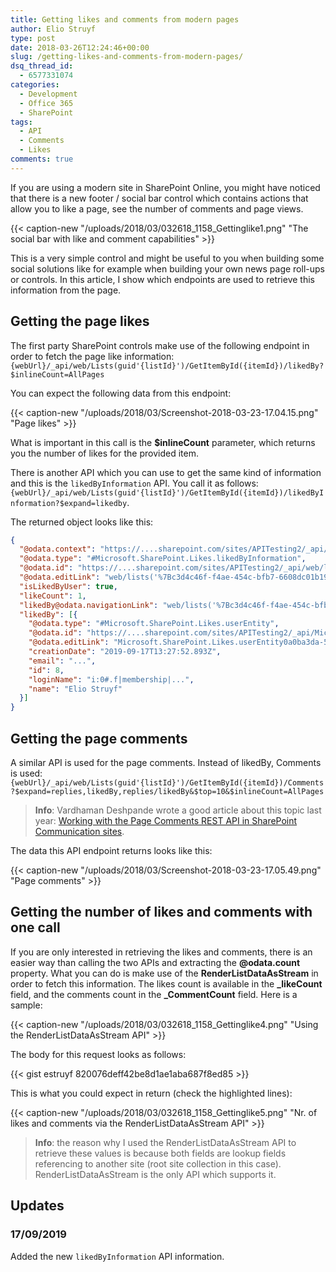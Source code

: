 ```yaml
---
title: Getting likes and comments from modern pages
author: Elio Struyf
type: post
date: 2018-03-26T12:24:46+00:00
slug: /getting-likes-and-comments-from-modern-pages/
dsq_thread_id:
  - 6577331074
categories:
  - Development
  - Office 365
  - SharePoint
tags:
  - API
  - Comments
  - Likes
comments: true
---
```


If you are using a modern site in SharePoint Online, you might have noticed that there is a new footer / social bar control which contains actions that allow you to like a page, see the number of comments and page views.

{{< caption-new "/uploads/2018/03/032618_1158_Gettinglike1.png" "The social bar with like and comment capabilities" >}}

This is a very simple control and might be useful to you when building some social solutions like for example when building your own news page roll-ups or controls. In this article, I show which endpoints are used to retrieve this information from the page.

## Getting the page likes

The first party SharePoint controls make use of the following endpoint in order to fetch the page like information: `{webUrl}/_api/web/Lists(guid'{listId}')/GetItemById({itemId})/likedBy?$inlineCount=AllPages`

You can expect the following data from this endpoint:

{{< caption-new "/uploads/2018/03/Screenshot-2018-03-23-17.04.15.png" "Page likes" >}}

What is important in this call is the **$inlineCount** parameter, which returns you the number of likes for the provided item.

There is another API which you can use to get the same kind of information and this is the `likedByInformation` API. You call it as follows: `{webUrl}/_api/web/Lists(guid'{listId}')/GetItemById({itemId})/likedByInformation?$expand=likedby`.

The returned object looks like this:

```json
{
  "@odata.context": "https://....sharepoint.com/sites/APITesting2/_api/$metadata#likedByInformations/$entity",
  "@odata.type": "#Microsoft.SharePoint.Likes.likedByInformation",
  "@odata.id": "https://....sharepoint.com/sites/APITesting2/_api/web/lists('%7Bc3d4c46f-f4ae-454c-bfb7-6608dc01b19f%7D')/GetItemById(23)/likedByInformation",
  "@odata.editLink": "web/lists('%7Bc3d4c46f-f4ae-454c-bfb7-6608dc01b19f%7D')/GetItemById(23)/likedByInformation",
  "isLikedByUser": true,
  "likeCount": 1,
  "likedBy@odata.navigationLink": "web/lists('%7Bc3d4c46f-f4ae-454c-bfb7-6608dc01b19f%7D')/GetItemById(23)/likedByInformation/likedBy",
  "likedBy": [{
    "@odata.type": "#Microsoft.SharePoint.Likes.userEntity",
    "@odata.id": "https://....sharepoint.com/sites/APITesting2/_api/Microsoft.SharePoint.Likes.userEntity0a0ba3da-55f1-401e-a87e-6c8afa345548",
    "@odata.editLink": "Microsoft.SharePoint.Likes.userEntity0a0ba3da-55f1-401e-a87e-6c8afa345548",
    "creationDate": "2019-09-17T13:27:52.893Z",
    "email": "...",
    "id": 8,
    "loginName": "i:0#.f|membership|...",
    "name": "Elio Struyf"
  }]
}
```

## Getting the page comments

A similar API is used for the page comments. Instead of likedBy, Comments is used: `{webUrl}/_api/web/Lists(guid'{listId}')/GetItemById({itemId})/Comments?$expand=replies,likedBy,replies/likedBy&$top=10&$inlineCount=AllPages`

> **Info**: Vardhaman Deshpande wrote a good article about this topic last year: [Working with the Page Comments REST API in SharePoint Communication sites](http://www.vrdmn.com/2017/07/working-with-page-comments-rest-api-in.html).

The data this API endpoint returns looks like this:

{{< caption-new "/uploads/2018/03/Screenshot-2018-03-23-17.05.49.png" "Page comments" >}}

## Getting the number of likes and comments with one call

If you are only interested in retrieving the likes and comments, there is an easier way than calling the two APIs and extracting the **@odata.count** property. What you can do is make use of the **RenderListDataAsStream** in order to fetch this information. The likes count is available in the **_likeCount** field, and the comments count in the **_CommentCount** field. Here is a sample:

{{< caption-new "/uploads/2018/03/032618_1158_Gettinglike4.png" "Using the RenderListDataAsStream API" >}}

The body for this request looks as follows:

{{< gist estruyf 820076deff42be8d1ae1aba687f8ed85 >}}

This is what you could expect in return (check the highlighted lines):

{{< caption-new "/uploads/2018/03/032618_1158_Gettinglike5.png" "Nr. of likes and comments via the RenderListDataAsStream API" >}}

> **Info**: the reason why I used the RenderListDataAsStream API to retrieve these values is because both fields are lookup fields referencing to another site (root site collection in this case). RenderListDataAsStream is the only API which supports it.


## Updates

### 17/09/2019

Added the new `likedByInformation` API information.